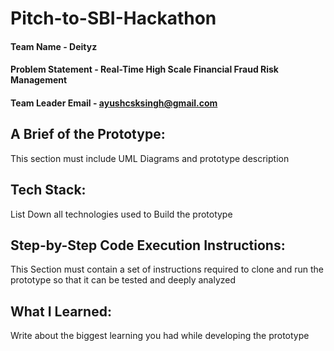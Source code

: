 # Pitch-to-SBI-Hackathon

#### Team Name - Deityz
#### Problem Statement - Real-Time High Scale Financial Fraud Risk Management 
#### Team Leader Email - ayushcsksingh@gmail.com

## A Brief of the Prototype:
  This section must include UML Diagrams and prototype description
  
## Tech Stack: 
   List Down all technologies used to Build the prototype
   
## Step-by-Step Code Execution Instructions:
  This Section must contain a set of instructions required to clone and run the prototype so that it can be tested and deeply analyzed
  
## What I Learned:
   Write about the biggest learning you had while developing the prototype

